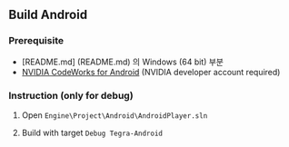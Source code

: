 ﻿Build Android
-------------------


### Prerequisite

  * [README.md] (README.md) 의 Windows (64 bit) 부분
  * [NVIDIA CodeWorks for Android](https://developer.nvidia.com/rdp/assets/codeworksforandroid-1r6-windows) (NVIDIA developer account required)

### Instruction (only for debug)

  1. Open `Engine\Project\Android\AndroidPlayer.sln`

  2. Build with target `Debug Tegra-Android`

